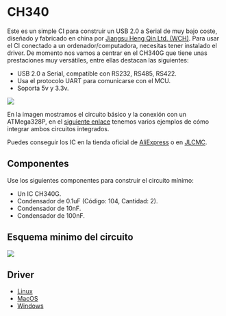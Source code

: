 # CH340

Este es un simple CI para construir un USB 2.0 a Serial de muy bajo coste, diseñado y fabricado en china por [Jiangsu Heng Qin Ltd. (WCH)](http://www.wch-ic.com). Para usar el CI conectado a un ordenador/computadora, necesitas tener instalado el driver. De momento nos vamos a centrar en el CH340G que tiene unas prestaciones muy versátiles, entre ellas destacan las siguientes:

- USB 2.0 a Serial, compatible con RS232, RS485, RS422.
- Usa el protocolo UART para comunicarse con el MCU.
- Soporta 5v y 3.3v.

![](https://github.com/nstrappazzonc/CH340/blob/main/img/minimal_protoboard.jpg?raw=true)

En la imagen mostramos el circuito básico y la conexión con un ATMega328P, en el [siguiente enlace](https://github.com/nstrappazzonc/atmega32x/tree/main/atmega328p/examples/cdc) tenemos varios ejemplos de cómo integrar ambos circuitos integrados.

Puedes conseguir los IC en la tienda oficial de [AliExpress](https://wchofficialstore.es.aliexpress.com/store/1100367542) o en [JLCMC](https://jlcmc.com).

## Componentes

Use los siguientes componentes para construir el circuito mínimo:

- Un IC CH340G.
- Condensador de 0.1uF (Código: 104, Cantidad: 2).
- Condensador de 10nF.
- Condensador de 100nF.

## Esquema minimo del circuito

![](https://github.com/nstrappazzonc/CH340/blob/main/img/minimal_schematic.jpg?raw=true)

## Driver

- [Linux](https://www.wch-ic.com/downloads/CH341SER_LINUX_ZIP.html)
- [MacOS](https://www.wch-ic.com/downloads/CH341SER_MAC_ZIP.html)
- [Windows](https://www.wch-ic.com/downloads/CH341SER_ZIP.html)
